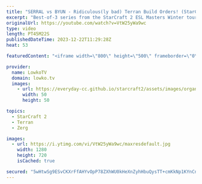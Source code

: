 ```yaml
---
title: "SERRAL vs BYUN - Ridiculous(ly bad) Terran Build Orders! (StarCraft 2)"
excerpt: "Best-of-3 series from the StarCraft 2 ESL Masters Winter tournament. In this match between Serral and ByuN, ByuN (Terran) decides to execute some of the strangest two-base all-ins I have seen all year against Serral (Zerg). Support my work: https://patreon.com/lowkotv  Lowko merch: https://lowko.shop"
originalUrl: https://youtube.com/watch?v=VtW25yWa9wc
type: video
length: PT45M22S
publishedDateTime: 2023-12-22T11:29:28Z
heat: 53

featuredContent: "<iframe width=\"800\" height=\"500\" frameborder=\"0\" src=\"https://www.youtube.com/embed/VtW25yWa9wc\" allow=\"accelerometer; autoplay; encrypted-media; gyroscope; picture-in-picture\" allowfullscreen></iframe>"

provider:
  name: LowkoTV
  domain: lowko.tv
  images:
    - url: https://everyday-cc.github.io/starcraft2/assets/images/organizations/lowko.tv-50x50.jpg
      width: 50
      height: 50

topics:
  - StarCraft 2
  - Terran
  - Zerg

images:
  - url: https://i.ytimg.com/vi/VtW25yWa9wc/maxresdefault.jpg
    width: 1280
    height: 720
    isCached: true

secured: "5wHtwSg9ESvCKXrFfAHYvOpP78ZXhWU0kHeXnZyhHbuQysTT+cmKkNp1KYnCno8CHeMMLVPym+vuaQqu0nvoQ4yugSqNQ66/o2fvgsQz46HYSk4q5OEyfmPBwX9j+GhdEiOQBA7yn+eITAWpvqk69nt2i6tnm5LrsUWy1V7b4pcgCli5CCFaSCA/FILtU+by41cC+MECA74AVpA8xOcQNSlMjOLJCUbMpaoBP906xoRwDFIf3mYL55MmxMnZw6SSRmpEzHp1FCs2Hc3G0/Ywd3Bqa8jeZFSUuD+++rqwgfrhTvlCKrPYfjPgLqJSHhKRgsPOm2oeV8CIXkdIM0e5JZNCIpaBwEP4NA00mmK1yIMoWdYGWVn7qb8b1joxRiQ46Fpz1EDs0ciMXgPuuCEhifgc+XKUsvIUcPKPGU8fgIQ=;vBRgLcpK/wfWaHCUhs4lOw=="
---
```


